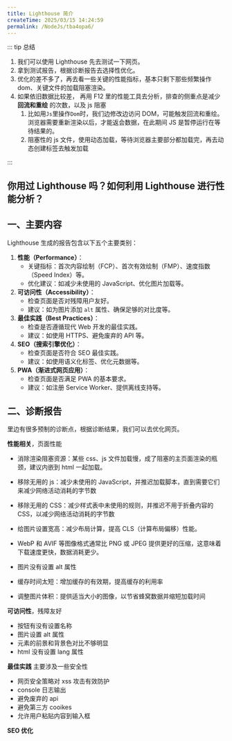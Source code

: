 ```yaml
---
title: Lighthouse 简介
createTime: 2025/03/15 14:24:59
permalink: /NodeJs/tba4opa6/
---
```


::: tip 总结

1. 我们可以使用 Lighthouse 先去测试一下网页。
2. 拿到测试报告，根据诊断报告去选择性优化。
3. 优化的差不多了，再去看一些关键的性能指标，基本只剩下那些频繁操作 dom、关键文件的加载阻塞渲染。
4. 如果依旧数据比较差， 再用 F12 里的性能工具去分析，排查的侧重点是减少 **回流和重绘** 的次数，以及 js 阻塞
   1. 比如用`Js`里操作`Dom`时，我们边修改边访问 DOM，可能触发回流和重绘。浏览器需要重新渲染以后，才能返会数据，在此期间 JS 是暂停运行在等待结果的。
   2. 阻塞性的 js 文件，使用动态加载，等待浏览器主要部分都加载完，再去动态创建标签去触发加载

:::

## 你用过 Lighthouse 吗？如何利用 Lighthouse 进行性能分析？

## 一、主要内容

Lighthouse 生成的报告包含以下五个主要类别：

1. **性能（Performance）**：
   - 关键指标：首次内容绘制（FCP）、首次有效绘制（FMP）、速度指数（Speed Index）等。
   - 优化建议：如减少未使用的 JavaScript、优化图片加载等。
2. **可访问性（Accessibility）**：
   - 检查页面是否对残障用户友好。
   - 建议：如为图片添加 `alt` 属性、确保足够的对比度等。
3. **最佳实践（Best Practices）**：
   - 检查是否遵循现代 Web 开发的最佳实践。
   - 建议：如使用 HTTPS、避免废弃的 API 等。
4. **SEO（搜索引擎优化）**：
   - 检查页面是否符合 SEO 最佳实践。
   - 建议：如使用语义化标签、优化元数据等。
5. **PWA（渐进式网页应用）**：
   - 检查页面是否满足 PWA 的基本要求。
   - 建议：如注册 Service Worker、提供离线支持等。

## 二、诊断报告

里边有很多预制的诊断点，根据诊断结果，我们可以去优化网页。

**性能相关**，页面性能

- 消除渲染阻塞资源：某些 css、js 文件加载慢，成了阻塞的主页面渲染的瓶颈，建议内嵌到 html 一起加载。

- 移除无用的 js：减少未使用的 JavaScript，并推迟加载脚本，直到需要它们来减少网络活动消耗的字节数

- 移除无用的 CSS：减少样式表中未使用的规则，并推迟不用于折叠内容的 CSS，以减少网络活动消耗的字节数
- 给图片设置宽高：减少布局计算，提高 CLS（计算布局偏移）性能。
- WebP 和 AVIF 等图像格式通常比 PNG 或 JPEG 提供更好的压缩，这意味着下载速度更快，数据消耗更少。
- 图片没有设置 alt 属性
- 缓存时间太短：增加缓存的有效期，提高缓存的利用率
- 调整图片体积：提供适当大小的图像，以节省蜂窝数据并缩短加载时间

**可访问性**，残障友好

- 按钮有没有设置名称
- 图片设置 alt 属性
- 元素的前景和背景色对比不够明显
- html 没有设置 lang 属性

**最佳实践** 主要涉及一些安全性

- 网页安全策略对 xss 攻击有效防护
- console 日志输出
- 避免废弃的 api
- 避免第三方 cooikes
- 允许用户粘贴内容到输入框

**SEO 优化**

